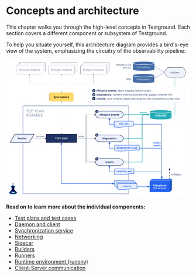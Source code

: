 # Concepts and architecture

This chapter walks you through the high-level concepts in Testground. Each section covers a different component or subsystem of Testground.

To help you situate yourself, this architecture diagram provides a bird's-eye view of the system, emphasizing the circuitry of the observability pipeline:

![](../assets/testground-observability-architecture.png)

**Read on to learn more about the individual components:**

* [Test plans and test cases](test-structure.md)
* [Daemon and client](daemon-and-client.md)
* [Synchronization service](sync-service.md)
* [Networking](networking.md)
* [Sidecar](sidecar.md)
* [Builders](builders-1.md)
* [Runners](runners.md)
* [Runtime environment \(runenv\)](runtime.md)
* [Client-Server communication](client-server-communication.md)
